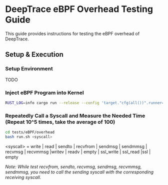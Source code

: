 # DeepTrace eBPF Overhead Testing Guide

This guide provides instructions for testing the eBPF overhead of DeepTrace.
## Setup & Execution

### Setup Environment

TODO

### Inject eBPF Program into Kernel

```bash
RUST_LOG=info cargo run --release --config 'target."cfg(all())".runner="sudo -E"'
```

### Repeatedly Call a Syscall and Measure the Needed Time (Repeat 10^5 times, take the average of 100)

```bash
cd tests/eBPF/overhead
bash run.sh <syscall>
```

\<syscall\> = write | read | sendto | recvfrom | sendmsg | sendmmsg | recvmsg | recvmmsg |writev | readv | empty | ssl_write | ssl_read |ssl | empty

_Note: While test recvfrom, sendto, recvmsg, sendmsg, recvmmsg, sendmmsg, you need to call the sending syscall with the corresponding receiving syscall._